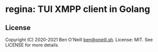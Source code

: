 # regina: TUI XMPP client in Golang

## License

Copyright (C) 2020-2021 Ben O'Neill <ben@oneill.sh>. License: MIT.
See LICENSE for more details.
